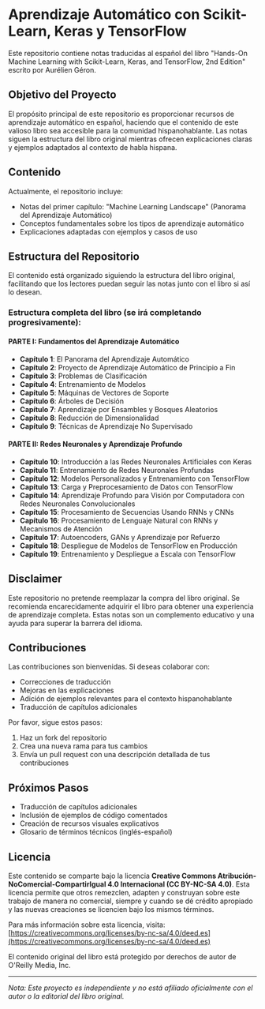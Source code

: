 # Aprendizaje Automático con Scikit-Learn, Keras y TensorFlow

Este repositorio contiene notas traducidas al español del libro "Hands-On Machine Learning with Scikit-Learn, Keras, and TensorFlow, 2nd Edition" escrito por Aurélien Géron.

## Objetivo del Proyecto

El propósito principal de este repositorio es proporcionar recursos de aprendizaje automático en español, haciendo que el contenido de este valioso libro sea accesible para la comunidad hispanohablante. Las notas siguen la estructura del libro original mientras ofrecen explicaciones claras y ejemplos adaptados al contexto de habla hispana.

## Contenido

Actualmente, el repositorio incluye:

- Notas del primer capítulo: "Machine Learning Landscape" (Panorama del Aprendizaje Automático)
- Conceptos fundamentales sobre los tipos de aprendizaje automático
- Explicaciones adaptadas con ejemplos y casos de uso

## Estructura del Repositorio

El contenido está organizado siguiendo la estructura del libro original, facilitando que los lectores puedan seguir las notas junto con el libro si así lo desean.

### Estructura completa del libro (se irá completando progresivamente):

#### PARTE I: Fundamentos del Aprendizaje Automático

- **Capítulo 1**: El Panorama del Aprendizaje Automático
- **Capítulo 2**: Proyecto de Aprendizaje Automático de Principio a Fin
- **Capítulo 3**: Problemas de Clasificación
- **Capítulo 4**: Entrenamiento de Modelos
- **Capítulo 5**: Máquinas de Vectores de Soporte
- **Capítulo 6**: Árboles de Decisión
- **Capítulo 7**: Aprendizaje por Ensambles y Bosques Aleatorios
- **Capítulo 8**: Reducción de Dimensionalidad
- **Capítulo 9**: Técnicas de Aprendizaje No Supervisado

#### PARTE II: Redes Neuronales y Aprendizaje Profundo

- **Capítulo 10**: Introducción a las Redes Neuronales Artificiales con Keras
- **Capítulo 11**: Entrenamiento de Redes Neuronales Profundas
- **Capítulo 12**: Modelos Personalizados y Entrenamiento con TensorFlow
- **Capítulo 13**: Carga y Preprocesamiento de Datos con TensorFlow
- **Capítulo 14**: Aprendizaje Profundo para Visión por Computadora con Redes Neuronales Convolucionales
- **Capítulo 15**: Procesamiento de Secuencias Usando RNNs y CNNs
- **Capítulo 16**: Procesamiento de Lenguaje Natural con RNNs y Mecanismos de Atención
- **Capítulo 17**: Autoencoders, GANs y Aprendizaje por Refuerzo
- **Capítulo 18**: Despliegue de Modelos de TensorFlow en Producción
- **Capítulo 19**: Entrenamiento y Despliegue a Escala con TensorFlow

## Disclaimer

Este repositorio no pretende reemplazar la compra del libro original. Se recomienda encarecidamente adquirir el libro para obtener una experiencia de aprendizaje completa. Estas notas son un complemento educativo y una ayuda para superar la barrera del idioma.

## Contribuciones

Las contribuciones son bienvenidas. Si deseas colaborar con:

- Correcciones de traducción
- Mejoras en las explicaciones
- Adición de ejemplos relevantes para el contexto hispanohablante
- Traducción de capítulos adicionales

Por favor, sigue estos pasos:

1. Haz un fork del repositorio
2. Crea una nueva rama para tus cambios
3. Envía un pull request con una descripción detallada de tus contribuciones

## Próximos Pasos

- Traducción de capítulos adicionales
- Inclusión de ejemplos de código comentados
- Creación de recursos visuales explicativos
- Glosario de términos técnicos (inglés-español)

## Licencia

Este contenido se comparte bajo la licencia **Creative Commons Atribución-NoComercial-CompartirIgual 4.0 Internacional (CC BY-NC-SA 4.0)**. Esta licencia permite que otros remezclen, adapten y construyan sobre este trabajo de manera no comercial, siempre y cuando se dé crédito apropiado y las nuevas creaciones se licencien bajo los mismos términos.

Para más información sobre esta licencia, visita: [https://creativecommons.org/licenses/by-nc-sa/4.0/deed.es](https://creativecommons.org/licenses/by-nc-sa/4.0/deed.es)

El contenido original del libro está protegido por derechos de autor de O'Reilly Media, Inc.

---

_Nota: Este proyecto es independiente y no está afiliado oficialmente con el autor o la editorial del libro original._
